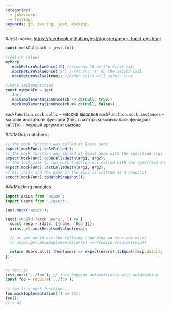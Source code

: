 ```yaml
---
categories:
  - javascript
  - testing
keywords: js, testing, jest, mocking  
---
```


#Jest mocks
https://facebook.github.io/jest/docs/en/mock-functions.html

```javascript
const mockCallback = jest.fn();

//return values
myMock
  .mockReturnValueOnce(10) //returns 10 on the first call
  .mockReturnValueOnce('x') //returns 'x' on the second call
  .mockReturnValue(true); //other calls will return true

//mock implementation
const myMockFn = jest
  .fn()
  .mockImplementationOnce(cb => cb(null, true))
  .mockImplementationOnce(cb => cb(null, false));

```
`mockFunction.mock.calls` - массив вызовов
`mockFunction.mock.instances` - массив инстансов функции (this, с которым вызывалась функция)
`call[0]` - первый аргумент вызова

###MOck matchers
```javascript
// The mock function was called at least once
expect(mockFunc).toBeCalled();
// The mock function was called at least once with the specified args
expect(mockFunc).toBeCalledWith(arg1, arg2);
// The last call to the mock function was called with the specified args
expect(mockFunc).lastCalledWith(arg1, arg2);
// All calls and the name of the mock is written as a snapshot
expect(mockFunc).toMatchSnapshot();
```

###Mocking modules
```javascript
import axios from 'axios';
import Users from './users';

jest.mock('axios');

test('should fetch users', () => {
  const resp = {data: [{name: 'Bob'}]};
  axios.get.mockResolvedValue(resp);

  // or you could use the follwing depending on your use case:
  // axios.get.mockImplementation(() => Promise.resolve(resp))

  return Users.all().then(users => expect(users).toEqual(resp.data));
});


// test.js
jest.mock('../foo'); // this happens automatically with automocking
const foo = require('../foo');

// foo is a mock function
foo.mockImplementation(() => 42);
foo();
// > 42

```
